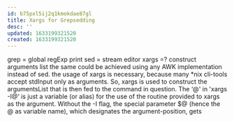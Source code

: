 ```yaml
---
id: b75pxl5ij2q1kmokdae87gl
title: Xargs for Grepsedding
desc: ''
updated: 1633199321520
created: 1633199321520
---
```


grep = global regExp print
sed = stream editor
xargs =? construct arguments list
the same could be achieved using any AWK implementation instead of sed.
the usage of xargs is necessary, because many *nix cli-tools accept stdInput only as arguments. So, xargs is used to construct the argumentsList that is then fed to the command in question.
The ‘@' in 'xargs -I@‘ is just a variable (or alias) for the use of the routine provided to xargs as the argument.
Without the -I flag, the special parameter $@ (hence the @ as variable name), which designates the argument-position, gets
